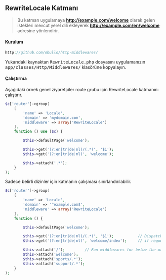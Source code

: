 
## RewriteLocale Katmanı

> Bu katman uygulamaya <b>http://example.com/welcome</b> olarak gelen istekleri mevcut yerel dili ekleyerek <b>http://example.com/en/welcome</b> adresine yönlendirir.

#### Kurulum

```php
http://github.com/obullo/http-middlewares/
```

Yukarıdaki kaynaktan <kbd>RewriteLocale.php</kbd> dosyasını uygulamanızın <kbd>app/classes/Http/Middlewares/</kbd> klasörüne kopyalayın.

#### Çalıştırma

Aşağıdaki örnek genel ziyaretçiler route grubu için RewriteLocale katmanını çalıştırır.

```php
$c['router']->group(
    [
        'name' => 'Locale', 
        'domain' => 'mydomain.com', 
        'middleware' => array('RewriteLocale')
    ],
    function () use ($c) {

        $this->defaultPage('welcome');

        $this->get('(?:en|tr|de|nl)/(.*)', '$1');
        $this->get('(?:en|tr|de|nl)', 'welcome');

        $this->attach('.*');
    }
);
```

Sadece belirli dizinler için katmanın çalışması sınırlandırılabilir.

```php
$c['router']->group(
    [
        'name' => 'Locale',
        'domain' => '^example.com$',
        'middleware' => array('RewriteLocale')
    ],
    function () {

        $this->defaultPage('welcome');

        $this->get('(?:en|tr|de|nl)/(.*)', '$1');           // Dispatch request for http://example.com/en/folder/class
        $this->get('(?:en|tr|de|nl)', 'welcome/index');     // if request http://example.com/en  -> redirect it to default controller

        $this->attach('/');         // Run middlewares for below the urls
        $this->attach('welcome');
        $this->attach('sports/.*');
        $this->attach('support/.*');
    }
);
```